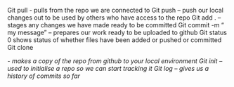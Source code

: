Git pull -  pulls from the repo we are connected to
Git push – push our local changes out to be used by others who have access to the repo
Git add . – stages any changes we have made ready to be committed
Git commit -m “ my message” – prepares our work ready to be uploaded to github
Git status 0 shows status of whether files have been added or pushed or committed
Git clone <address of repo> - makes a copy of the repo from github to your local environment
Git init – used to initialise a repo so we can start tracking it 
Git log – gives us a history of commits so far
